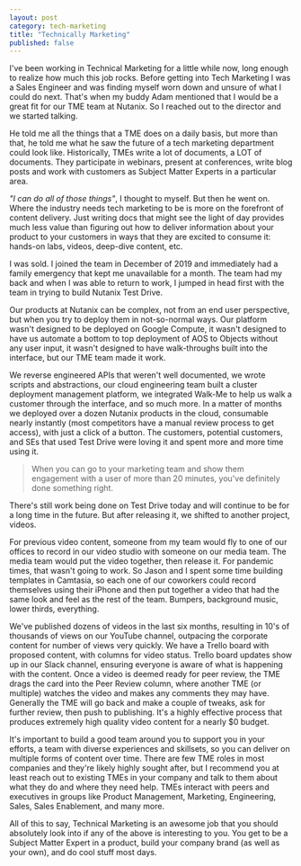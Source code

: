 ```yaml
---
layout: post
category: tech-marketing
title: "Technically Marketing"
published: false
---
```


I've been working in Technical Marketing for a little while now, long enough to realize how much this job rocks. Before getting into Tech Marketing I was a Sales Engineer and was finding myself worn down and unsure of what I could do next. That's when my buddy Adam mentioned that I would be a great fit for our TME team at Nutanix. So I reached out to the director and we started talking.

He told me all the things that a TME does on a daily basis, but more than that, he told me what he saw the future of a tech marketing department could look like. Historically, TMEs write a lot of documents, a LOT of documents. They participate in webinars, present at conferences, write blog posts and work with customers as Subject Matter Experts in a particular area. 

_"I can do all of those things"_, I thought to myself. But then he went on. Where the industry needs tech marketing to be is more on the forefront of content delivery. Just writing docs that might see the light of day provides much less value than figuring out how to deliver information about your product to your customers in ways that they are excited to consume it: hands-on labs, videos, deep-dive content, etc.

I was sold. I joined the team in December of 2019 and immediately had a family emergency that kept me unavailable for a month. The team had my back and when I was able to return to work, I jumped in head first with the team in trying to build Nutanix Test Drive.

Our products at Nutanix can be complex, not from an end user perspective, but when you try to deploy them in not-so-normal ways. Our platform wasn't designed to be deployed on Google Compute, it wasn't designed to have us automate a bottom to top deployment of AOS to Objects without any user input, it wasn't designed to have walk-throughs built into the interface, but our TME team made it work. 

We reverse engineered APIs that weren't well documented, we wrote scripts and abstractions, our cloud engineering team built a cluster deployment management platform, we integrated Walk-Me to help us walk a customer through the interface, and so much more. In a matter of months we deployed over a dozen Nutanix products in the cloud, consumable nearly instantly (most competitors have a manual review process to get access), with just a click of a button. The customers, potential customers, and SEs that used Test Drive were loving it and spent more and more time using it. 

> When you can go to your marketing team and show them engagement with a user of more than 20 minutes, you've definitely done something right. 

There's still work being done on Test Drive today and will continue to be for a long time in the future. But after releasing it, we shifted to another project, videos.

For previous video content, someone from my team would fly to one of our offices to record in our video studio with someone on our media team. The media team would put the video together, then release it. For pandemic times, that wasn't going to work. So Jason and I spent some time building templates in Camtasia, so each one of our coworkers could record themselves using their iPhone and then put together a video that had the same look and feel as the rest of the team. Bumpers, background music, lower thirds, everything.

We've published dozens of videos in the last six months, resulting in 10's of thousands of views on our YouTube channel, outpacing the corporate content for number of views very quickly. We have a Trello board with proposed content, with columns for video status. Trello board updates show up in our Slack channel, ensuring everyone is aware of what is happening with the content. Once a video is deemed ready for peer review, the TME drags the card into the Peer Review column, where another TME (or multiple) watches the video and makes any comments they may have. Generally the TME will go back and make a couple of tweaks, ask for further review, then push to publishing. It's a highly effective process that produces extremely high quality video content for a nearly $0 budget.

It's important to build a good team around you to support you in your efforts, a team with diverse experiences and skillsets, so you can deliver on multiple forms of content over time. There are few TME roles in most companies and they're likely highly sought after, but I recommend you at least reach out to existing TMEs in your company and talk to them about what they do and where they need help. TMEs interact with peers and executives in groups like Product Management, Marketing, Engineering, Sales, Sales Enablement, and many more.

All of this to say, Technical Marketing is an awesome job that you should absolutely look into if any of the above is interesting to you. You get to be a Subject Matter Expert in a product, build your company brand (as well as your own), and do cool stuff most days. 